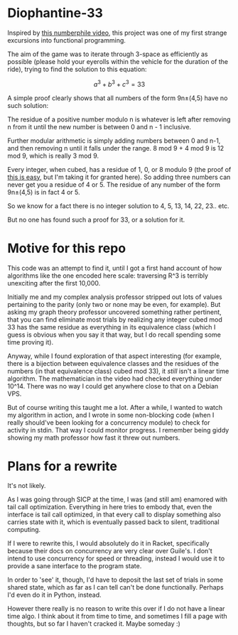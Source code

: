 # Diophantine-33
Inspired by [this numberphile video](https://www.youtube.com/watch?v=wymmCdLdPvM), this project was one of my first strange excursions into functional programming.

The aim of the game was to iterate through 3-space as efficiently as possible (please hold your eyerolls within the vehicle for the duration of the ride), trying to find the solution to this equation:

``` math
a^3 + b^3 + c^3 = 33
```

A simple proof clearly shows that all numbers of the form 9n±(4,5) have no such solution:

The residue of a positive number modulo n is whatever is left after removing n from it until the new number is between 0 and n - 1 inclusive.

Further modular arithmetic is simply adding numbers between 0 and n-1, and then removing n until it falls under the range. 8 mod 9 + 4 mod 9 is 12 mod 9, which is really 3 mod 9.

Every integer, when cubed, has a residue of 1, 0, or 8 modulo 9 (the proof of [this is easy][], but I'm taking it for granted here). So adding three numbers can never get you a residue of 4 or 5. The residue of any number of the form 9n±(4,5) is in fact 4 or 5.

[this is easy]: https://en.wikipedia.org/wiki/Cube_(algebra)#Base_ten

So we know for a fact there is no integer solution to 4, 5, 13, 14, 22, 23.. etc.

But no one has found such a proof for 33, or a solution for it.

# Motive for this repo
This code was an attempt to find it, until I got a first hand account of how algorithms like the one encoded here scale: traversing R^3 is terribly unexciting after the first 10,000.

Initially me and my complex analysis professor stripped out lots of values pertaining to the parity (only two or none may be even, for example). But asking my graph theory professor uncovered something rather pertinent, that you can find eliminate most trials by realizing any integer cubed mod 33 has the same residue as everything in its equivalence class (which I guess is obvious when you say it that way, but I do recall spending some time proving it).

Anyway, while I found exploration of that aspect interesting (for example, there is a bijection between equivalence classes and the residues of the numbers (in that equivalence class) cubed mod 33), it _still_ isn't a linear time algorithm. The mathematician in the video had checked everything under 10^14. There was no way I could get anywhere close to that on a Debian VPS.

But of course writing this taught me a lot. After a while, I wanted to watch my algorithm in action, and I wrote in some non-blocking code (when I really should've been looking for a concurrency module) to check for activity in stdin. That way I could monitor progress. I remember being giddy showing my math professor how fast it threw out numbers.


# Plans for a rewrite
It's not likely.

As I was going through SICP at the time, I was (and still am) enamored with tail call optimization. Everything in here tries to embody that, even the interface is tail call optimized, in that every call to display something also carries state with it, which is eventually passed back to silent, traditional computing.

If I were to rewrite this, I would absolutely do it in Racket, specifically because their docs on concurrency are very clear over Guile's. I don't intend to use concurrency for speed or threading, instead I would use it to provide a sane interface to the program state. 

In order to 'see' it, though, I'd have to deposit the last set of trials in some shared state, which as far as I can tell can't be done functionally. Perhaps I'd even do it in Python, instead.

However there really is no reason to write this over if I do not have a linear time algo. I think about it from time to time, and sometimes I fill a page with thoughts, but so far I haven't cracked it. Maybe someday :)
